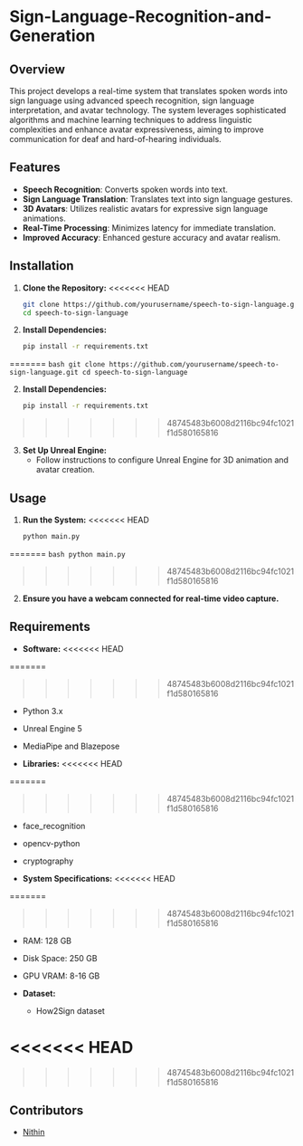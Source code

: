 # Sign-Language-Recognition-and-Generation

## Overview

This project develops a real-time system that translates spoken words into sign language using advanced speech recognition, sign language interpretation, and avatar technology. The system leverages sophisticated algorithms and machine learning techniques to address linguistic complexities and enhance avatar expressiveness, aiming to improve communication for deaf and hard-of-hearing individuals.

## Features

- **Speech Recognition**: Converts spoken words into text.
- **Sign Language Translation**: Translates text into sign language gestures.
- **3D Avatars**: Utilizes realistic avatars for expressive sign language animations.
- **Real-Time Processing**: Minimizes latency for immediate translation.
- **Improved Accuracy**: Enhanced gesture accuracy and avatar realism.



## Installation

1. **Clone the Repository:**
<<<<<<< HEAD

   ```bash
   git clone https://github.com/yourusername/speech-to-sign-language.git
   cd speech-to-sign-language
   ```

2. **Install Dependencies:**

   ```bash
   pip install -r requirements.txt
   ```
=======
    ```bash
    git clone https://github.com/yourusername/speech-to-sign-language.git
    cd speech-to-sign-language
    ```

2. **Install Dependencies:**
    ```bash
    pip install -r requirements.txt
    ```
>>>>>>> 48745483b6008d2116bc94fc1021f1d580165816

3. **Set Up Unreal Engine:**
   - Follow instructions to configure Unreal Engine for 3D animation and avatar creation.

## Usage

1. **Run the System:**
<<<<<<< HEAD

   ```bash
   python main.py
   ```
=======
    ```bash
    python main.py
    ```
>>>>>>> 48745483b6008d2116bc94fc1021f1d580165816

2. **Ensure you have a webcam connected for real-time video capture.**

## Requirements

- **Software:**
<<<<<<< HEAD

=======
>>>>>>> 48745483b6008d2116bc94fc1021f1d580165816
  - Python 3.x
  - Unreal Engine 5
  - MediaPipe and Blazepose

- **Libraries:**
<<<<<<< HEAD

=======
>>>>>>> 48745483b6008d2116bc94fc1021f1d580165816
  - face_recognition
  - opencv-python
  - cryptography

- **System Specifications:**
<<<<<<< HEAD

=======
>>>>>>> 48745483b6008d2116bc94fc1021f1d580165816
  - RAM: 128 GB
  - Disk Space: 250 GB
  - GPU VRAM: 8-16 GB

- **Dataset:**

  - How2Sign dataset

<<<<<<< HEAD
=======

>>>>>>> 48745483b6008d2116bc94fc1021f1d580165816
## Contributors

- [Nithin](https://github.com/NithinRoyale/)
